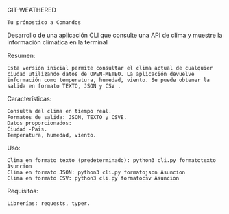 GIT-WEATHERED 

    Tu prónostico a Comandos

Desarrollo de una aplicación CLI que consulte una API de clima y muestre la información climática en la terminal

Resumen:

    Esta versión inicial permite consultar el clima actual de cualquier ciudad utilizando datos de OPEN-METEO. La aplicación devuelve información como temperatura, humedad, viento. Se puede obtener la salida en formato TEXTO, JSON y CSV .

Características:

    Consulta del clima en tiempo real.
    Formatos de salida: JSON, TEXTO y CSVE.
    Datos proporcionados:
    Ciudad -Pais.
    Temperatura, humedad, viento.

Uso:

    Clima en formato texto (predeterminado): python3 cli.py formatotexto Asuncion
    Clima en formato JSON: python3 cli.py formatojson Asuncion
	Clima en formato CSV: python3 cli.py formatocsv Asuncion

Requisitos:

    Librerías: requests, typer.

